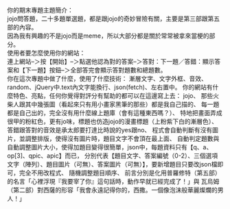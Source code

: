 你的期末專題主題簡介：　　　　　　　　　　　　　　　　　　　　　　　　　　　　　　　　　　　　　　　　　　　　　　　　　　　　　　　　　　　　　　　　
  jojo問答題，二十多題單選題，都是跟jojo的奇妙冒險有關，主要是第三部跟第五部的內容。                                                           
  因為我有興趣的不是jojo而是meme，所以大部分都是關於常常被拿來當梗的部分。                                                                    
使用者要怎麼使用你的網站：                                                                                                                 
  連上網站–＞按【開始】–＞點選他認為對的答案–＞答對：下一題／答錯：顯示答案和【下一題】按鈕–＞全部答完會顯示答對題數和總題數。                      
你在這次專題中做了什麼，使用了什麼技術：
  漸層文字、文字外框、音效、random、jQuery中.text內文字能換行、json(fetch)、左右置中。
你的網站有什麼特色、亮點，任何你覺得對評分有幫助的都可以在這邊寫上去：
  jojo、
  那些火柴人跟其中幾張圖（看起來只有用小畫家黑筆的那些）都是我自己描的、
  每一題都是自己出的，完全沒有用什麼線上題庫（會有這種東西嗎？）、
  特地把畫面弄成很甲的粉紅色，更有jo味，標題也仿造jojo的漫畫標題（上粉紫下白的漸層色）、
  答錯跟答對的音效是承太郎要打達比時說的yes跟no、
  程式會自動判斷有沒有圖片，並調整排版，使得沒有圖片時，題目文字不會頂在最上面、
  自動判定題數與自動調整圖片大小，使得加題目變得很簡單，json中，每題資料只有【q、a、op[3]、qpic、apic】而已，
    分別代表【題目文字、答案編號（0-2）、三個選項文字（陣列）、題目圖片（可無）、答案圖片（可無）】，要新增題目只要改json檔即可，完全不用改程式、
  隨機調整題目順序、
  前言分別是化用普羅修特（第五部）的名言「心裡浮現『我要宰了你』這句話時，動作早就已經完成了！」與
    瓦烏姆（第二部）對西薩的形容「我會永遠記得你的，西撒。一個像泡沫般華麗燦爛的男人！」
